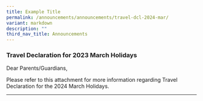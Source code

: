 ```yaml
---
title: Example Title
permalink: /announcements/announcements/travel-dcl-2024-mar/
variant: markdown
description: ""
third_nav_title: Announcements
---
```

### Travel Declaration for 2023 March Holidays

Dear Parents/Guardians,

Please refer to this attachment for more information regarding Travel Declaration for the 2024 March Holidays. 

<hr>